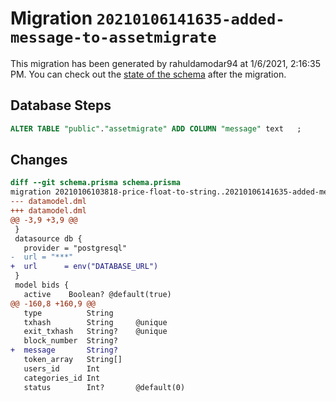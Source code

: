 # Migration `20210106141635-added-message-to-assetmigrate`

This migration has been generated by rahuldamodar94 at 1/6/2021, 2:16:35 PM.
You can check out the [state of the schema](./schema.prisma) after the migration.

## Database Steps

```sql
ALTER TABLE "public"."assetmigrate" ADD COLUMN "message" text   ;
```

## Changes

```diff
diff --git schema.prisma schema.prisma
migration 20210106103818-price-float-to-string..20210106141635-added-message-to-assetmigrate
--- datamodel.dml
+++ datamodel.dml
@@ -3,9 +3,9 @@
 }
 datasource db {
   provider = "postgresql"
-  url = "***"
+  url      = env("DATABASE_URL")
 }
 model bids {
   active    Boolean? @default(true)
@@ -160,8 +160,9 @@
   type          String
   txhash        String     @unique
   exit_txhash   String?    @unique
   block_number  String?
+  message       String?
   token_array   String[]
   users_id      Int
   categories_id Int
   status        Int?       @default(0)
```


